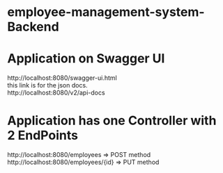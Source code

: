 # employee-management-system-Backend

# Application on Swagger UI 
http://localhost:8080/swagger-ui.html
<br >
this link is for the json docs.<br >
http://localhost:8080/v2/api-docs 

# Application has one Controller with 2 EndPoints
http://localhost:8080/employees => POST method <br >
http://localhost:8080/employees/{id} => PUT method


